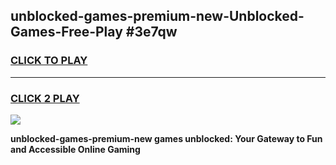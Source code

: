 
## unblocked-games-premium-new-Unblocked-Games-Free-Play #3e7qw
<h3>
<a href="https://us.freeplayer.one?title=unblocked-games-premium-new&ref=9M">CLICK TO PLAY</a></h3>
<hr>

<h3>
<a href="https://us.freeplayer.one?title=unblocked-games-premium-new&ref=9M">CLICK 2 PLAY</a>
  
</h3>

<a href="https://us.freeplayer.one?title=unblocked-games-premium-new&ref=9M"><img src="https://clearcache.store/games.png"></a>


**unblocked-games-premium-new games unblocked: Your Gateway to Fun and Accessible Online Gaming**
